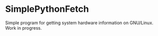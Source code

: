 # SimplePythonFetch
Simple program for getting system hardware information on GNU/Linux. Work in progress.
